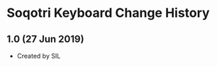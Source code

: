 Soqotri Keyboard Change History
=======================

1.0 (27 Jun 2019)
-----------------

* Created by SIL
